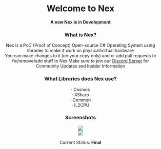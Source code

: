 <h1 align="center">Welcome to Nex</h1>
<p align="center"><b>A new Nex is in Development</b></p>
<h3 align="center">What is Nex?</h3>
<p align="center">Nex is a PoC (Proof of Concept) Open-source C# Operating System using libraries to make it work on physical/virtual hardware<br>
  You can make changes to it (on your copy only) and or add pull requests to fix/remove/add stuff to Nex Make sure to join our <a href="https://discord.gg/bZSsa6ma4w">Discord Server</a> for Community Updates and Insider Information<br>
  </p>
  <h3 align="center">What Libraries does Nex use?</h3>
  <p align="center"> · Cosmos<br> · XSharp<br> · Common<br> · IL2CPU<br>
  <h3 align="center">Screenshots</h3>
  <p align="center">
  <img src="https://user-images.githubusercontent.com/79332140/146628813-181f102a-669d-4b09-9132-deeefbeb4891.png"></img><br>
  <img src="https://media.discordapp.net/attachments/919392845775929385/921810781933305886/unknown.png"></img>
  <p align="center">Current Status: <b>Final</b></p>

